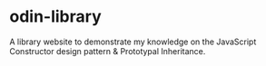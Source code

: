 # odin-library

A library website to demonstrate my knowledge on the JavaScript Constructor design pattern &amp; Prototypal Inheritance.

